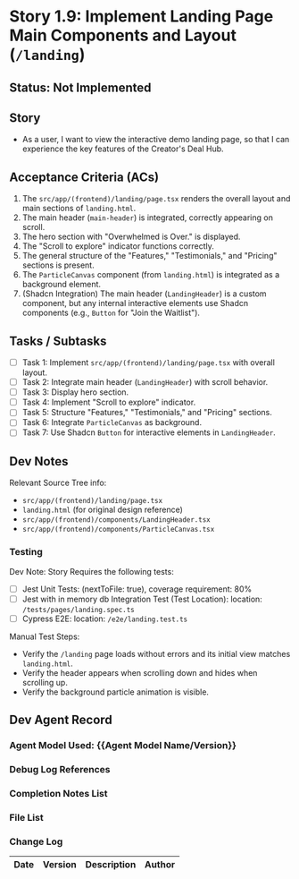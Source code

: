 # Story 1.9: Implement Landing Page Main Components and Layout (`/landing`)

## Status: Not Implemented

## Story

- As a user, I want to view the interactive demo landing page, so that I can experience the key features of the Creator's Deal Hub.

## Acceptance Criteria (ACs)

1.  The `src/app/(frontend)/landing/page.tsx` renders the overall layout and main sections of `landing.html`.
2.  The main header (`main-header`) is integrated, correctly appearing on scroll.
3.  The hero section with "Overwhelmed is Over." is displayed.
4.  The "Scroll to explore" indicator functions correctly.
5.  The general structure of the "Features," "Testimonials," and "Pricing" sections is present.
6.  The `ParticleCanvas` component (from `landing.html`) is integrated as a background element.
7.  (Shadcn Integration) The main header (`LandingHeader`) is a custom component, but any internal interactive elements use Shadcn components (e.g., `Button` for "Join the Waitlist").

## Tasks / Subtasks

- [ ] Task 1: Implement `src/app/(frontend)/landing/page.tsx` with overall layout.
- [ ] Task 2: Integrate main header (`LandingHeader`) with scroll behavior.
- [ ] Task 3: Display hero section.
- [ ] Task 4: Implement "Scroll to explore" indicator.
- [ ] Task 5: Structure "Features," "Testimonials," and "Pricing" sections.
- [ ] Task 6: Integrate `ParticleCanvas` as background.
- [ ] Task 7: Use Shadcn `Button` for interactive elements in `LandingHeader`.

## Dev Notes

Relevant Source Tree info:
- `src/app/(frontend)/landing/page.tsx`
- `landing.html` (for original design reference)
- `src/app/(frontend)/components/LandingHeader.tsx`
- `src/app/(frontend)/components/ParticleCanvas.tsx`

### Testing

Dev Note: Story Requires the following tests:

- [ ] Jest Unit Tests: (nextToFile: true), coverage requirement: 80%
- [ ] Jest with in memory db Integration Test (Test Location): location: `/tests/pages/landing.spec.ts`
- [ ] Cypress E2E: location: `/e2e/landing.test.ts`

Manual Test Steps:
- Verify the `/landing` page loads without errors and its initial view matches `landing.html`.
- Verify the header appears when scrolling down and hides when scrolling up.
- Verify the background particle animation is visible.

## Dev Agent Record

### Agent Model Used: {{Agent Model Name/Version}}

### Debug Log References

### Completion Notes List

### File List

### Change Log

| Date | Version | Description | Author |
| :--- | :------ | :---------- | :----- |
